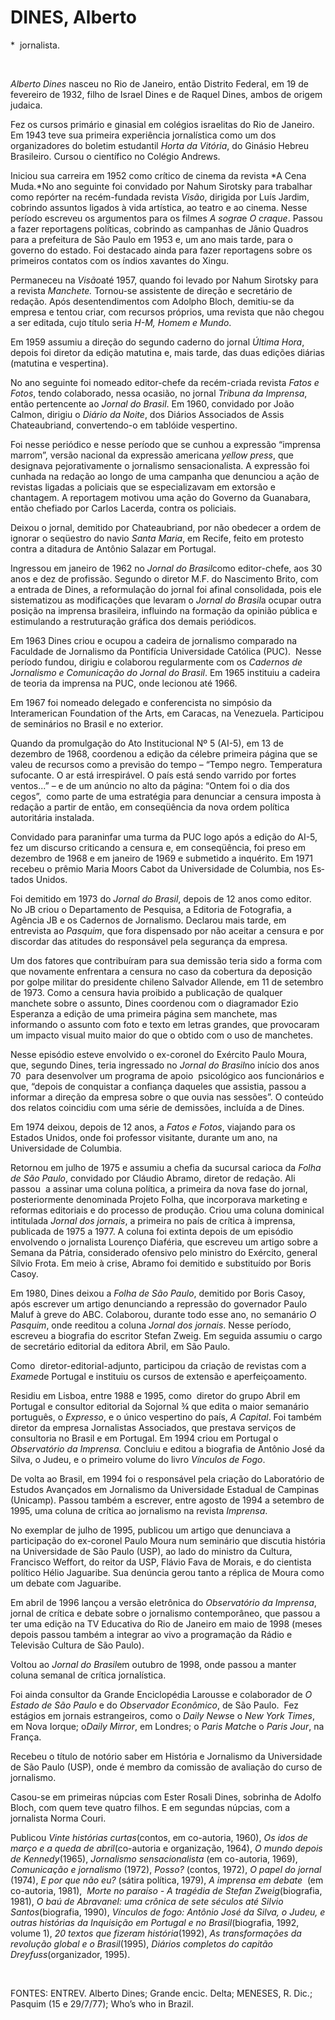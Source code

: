 DINES, Alberto
==============

\*  jornalista.

 

*Alberto Dines* nasceu no Rio de Janeiro, então Distrito Federal, em 19
de fevereiro de 1932, filho de Israel Dines e de Raquel Di­nes, ambos de
origem judaica.

Fez os cursos primário e ginasial em colé­gios israelitas do Rio de
Janeiro. Em 1943 teve sua primeira experiência jornalística como um dos
organizadores do boletim estudantil *Horta da Vitória*, do Ginásio
Hebreu Brasileiro. Cursou o científico no Colégio Andrews.

Iniciou sua carreira em 1952 como crítico de cinema da revista *A Cena
Muda.*No ano seguinte foi convidado por Nahum Sirotsky para trabalhar
como repórter na recém-fundada revista *Visão*, dirigida por Luís
Jardim, cobrindo assuntos ligados à vida artística, ao teatro e ao
cinema. Nesse período escre­veu os argumentos para os filmes *A sogra*e
*O craque*. Passou a fazer reporta­gens políticas, cobrindo as campanhas
de Jânio Quadros para a prefeitura de São Paulo em 1953 e, um ano mais
tarde, para o governo do estado. Foi destacado ainda para fazer
reportagens sobre os primeiros contatos com os índios xavantes do Xingu.

Permaneceu na *Visão*até 1957, quando foi levado por Nahum Sirotsky para
a revista *Manchete.* Tornou-se assistente de direção e secretário de
redação. Após desentendimentos com Adolpho Bloch, demitiu-se da empresa
e tentou criar, com recursos próprios, uma revista que não chegou a ser
editada, cujo título seria *H-M, Homem e Mundo*.

Em 1959 assumiu a direção do segundo caderno do jornal *Última Hora*,
depois foi diretor da edição matutina e, mais tarde, das duas edições
diárias (matutina e vespertina).

No ano se­guinte foi nomeado editor-chefe da recém-criada revista
*Fa­tos e Fotos*, tendo colaborado, nessa ocasião, no jornal *Tribuna da
Imprensa*, então pertencente ao *Jornal do Brasil*. Em 1960, convidado
por João Calmon, dirigiu o *Diário da Noite*, dos Diários Associados de
Assis Chateaubriand, convertendo-o em tablóide vespertino.

Foi nesse periódico e nesse período que se cunhou a expressão “imprensa
marrom”, versão nacional da expressão americana *yellow press*, que
designava pejorativamente o jornalismo sensacionalista. A expressão foi
cunhada na redação ao longo de uma campanha que denunciou a ação de
revistas ligadas a policiais que se especializavam em extorsão e
chantagem. A reportagem motivou uma ação do Governo da Guanabara, então
chefiado por Carlos Lacerda, contra os policiais.

Deixou o jornal, demitido por Chateaubriand, por não obedecer a ordem de
ignorar o seqüestro do navio *Santa Maria*, em Recife, feito em protesto
contra a ditadura de Antônio Salazar em Portugal.

Ingressou em janeiro de 1962 no *Jornal do Brasil*como edi­tor-chefe,
aos 30 anos e dez de profissão. Segundo o diretor M.F. do Nascimento
Brito, com a entrada de Dines, a reformulação do jornal foi afinal
consolidada, pois ele siste­matizou as modificações que levaram o
*Jornal do Brasil*a ocupar outra posição na imprensa brasileira,
influindo na formação da opinião pública e estimulando a restruturação
gráfica dos demais periódicos.

Em 1963 Dines criou e ocupou a cadeira de jornalismo com­parado na
Faculdade de Jornalismo da Ponti­fícia Universidade Católica (PUC). 
Nesse período fundou, dirigiu e colaborou regularmente com os *Cadernos
de Jornalismo e Comunicação do Jornal do Brasil*. Em 1965 instituiu a
cadeira de teoria da imprensa na PUC, onde lecionou até 1966.

Em 1967 foi nomeado delegado e conferencista no simpósio da
Interamerican Foundation of the Arts, em Caracas, na Venezuela.
Participou de seminá­rios no Brasil e no exterior.

Quando da promulgação do Ato Institucional Nº 5 (AI-5), em 13 de
dezembro de 1968, coordenou a edição da célebre primeira página que se
valeu de recursos como a previsão do tempo – “Tempo negro. Temperatura
sufocante. O ar está irrespirável. O país está sendo varrido por fortes
ventos...” – e de um anúncio no alto da página: “Ontem foi o dia dos
cegos”,  como parte de uma estratégia para denunciar a censura imposta à
redação a partir de então, em conseqüência da nova ordem política
autoritária instalada.         

Convidado para paraninfar uma turma da PUC logo após a edi­ção do AI-5,
fez um discurso criti­cando a censura e, em conse­qüência, foi preso em
dezembro de 1968 e em janeiro de 1969 e submetido a inquérito. Em 1971
recebeu o prêmio Maria Moors Cabot da Universidade de Columbia, nos
Es­tados Unidos.

Foi demitido em 1973 do *Jornal do Brasil*, depois de 12 anos como
editor. No JB criou o Departamento de Pesquisa, a Editoria de
Fotografia, a Agência JB e os Cadernos de Jornalismo. Declarou mais
tarde, em entrevista ao *Pasquim*, que fora dispensado por não aceitar a
censura e por discordar das atitudes do responsável pe­la segurança da
empresa.

Um dos fatores que contribuíram para sua demissão teria sido a forma com
que novamente enfrentara a censura no caso da cobertura da deposição por
golpe militar do presidente chileno Salvador Allende, em 11 de setembro
de 1973. Como a censura havia proibido a publicação de qualquer manchete
sobre o assunto, Dines coordenou com o diagramador Ezio Esperanza a
edição de uma primeira página sem manchete, mas informando o assunto com
foto e texto em letras grandes, que provocaram um impacto visual muito
maior do que o obtido com o uso de manchetes.

Nesse episódio esteve envolvido o ex-coronel do Exército Paulo Moura,
que, segundo Dines, teria ingressado no *Jornal do Brasil*no início dos
anos 70  para desenvolver um programa de apoio  psicológico aos
funcionários e que, “depois de conquistar a confiança daqueles que
assistia, passou a informar a direção da empresa sobre o que ouvia nas
sessões”. O conteúdo dos relatos coincidiu com uma série de demissões,
incluída a de Dines.

Em 1974 deixou, depois de 12 anos, a *Fatos e Fotos*, viajando para os
Estados Unidos, onde foi professor visitante, durante um ano, na
Universidade de Columbia.

Retor­nou em julho de 1975 e assumiu a chefia da sucursal carioca da
*Folha de São Paulo*, convidado por Cláudio Abramo, diretor de redação.
Ali passou  a assinar uma coluna polí­tica, a primeira da nova fase do
jornal, posteriormente denominada Projeto Folha, que incorporava
marketing e reformas editoriais e do processo de produção. Criou uma
coluna do­minical intitulada *Jornal dos jornais*, a pri­meira no país
de crítica à imprensa, publicada de 1975 a 1977. A coluna foi extinta
depois de um episódio envolvendo o jornalista Lourenço Diaféria, que
escreveu um artigo sobre a Semana da Pátria, considerado ofensivo pelo
ministro do Exército, general Sílvio Frota. Em meio à crise, Abramo foi
demitido e substituído por Boris Casoy. 

Em 1980, Dines deixou a *Folha de São Paulo*, demitido por Boris Casoy,
após escrever um artigo denunciando a repressão do governador Paulo
Maluf à greve do ABC. Colaborou, durante todo esse ano, no semanário *O
Pasquim*, onde reeditou a coluna *Jornal dos jornais*. Nesse período,
escreveu a biografia do escritor Stefan Zweig. Em seguida assumiu o
cargo de secre­tário editorial da editora Abril, em São Paulo.

Como  diretor-editorial-adjunto, participou da criação de revistas com a
*Exame*de Portugal e instituiu os cursos de extensão e aperfeiçoamento.

Residiu em Lisboa, entre 1988 e 1995, como  diretor do grupo Abril em
Portugal e consultor editorial da Sojornal ¾ que edita o maior semanário
português, o *Expresso*, e o único vespertino do país, *A Capital*. Foi
também diretor da empresa Jornalistas Associados, que prestava serviços
de consultoria no Brasil e em Portugal. Em 1994 criou em Portugal o
*Observatório da Imprensa.* Concluiu e editou a biografia de Antônio
José da Silva, o Judeu, e o primeiro volume do livro *Vínculos de Fogo*.

De volta ao Brasil, em 1994 foi o responsável pela criação do
Laboratório de Estudos Avançados em Jornalismo da Universidade Estadual
de Campinas (Unicamp). Passou também a escrever, entre agosto de 1994 a
setembro de 1995, uma coluna de crítica ao jornalismo na revista
*Imprensa*.

No exemplar de julho de 1995, publicou um artigo que denunciava a
participação do ex-coronel Paulo Moura num seminário que discutia
história na Universidade de São Paulo (USP), ao lado do ministro da
Cultura, Francisco Weffort, do reitor da USP, Flávio Fava de Morais, e
do cientista político Hélio Jaguaribe. Sua denúncia gerou tanto a
réplica de Moura como um debate com Jaguaribe.

Em abril de 1996 lançou a versão eletrônica do *Observatório da
Imprensa*, jornal de crítica e debate sobre o jornalismo contemporâneo,
que passou a ter uma edição na TV Educativa do Rio de Janeiro em maio de
1998 (meses depois passou também a integrar ao vivo a programação da
Rádio e Televisão Cultura de São Paulo).

Voltou ao *Jornal do Brasil*em outubro de 1998, onde passou a manter
coluna semanal de crítica jornalística.

Foi ainda consultor da Grande Enciclopédia Larousse e colaborador de *O
Estado de São Paulo* e do *Observador Econômico*, de São Paulo.  Fez
estágios em jornais estrangeiros, como o *Daily News*e o *New York
Times*, em Nova Iorque; o*Daily Mirror*, em Londres; o *Paris Match*e o
*Paris Jour*, na França.

Recebeu o título de notório saber em História e Jornalismo da
Universidade de São Paulo (USP), onde é membro da comissão de avaliação
do curso de jornalismo.

Casou-se em primeiras núpcias com Ester Rosali Dines, sobrinha de Adolfo
Bloch, com quem teve quatro filhos. E em segundas núpcias, com a
jornalista Norma Couri.

Publicou *Vinte histórias curtas*(contos, em co-autoria, 1960), *Os idos
de março e a queda de abril*(co-autoria e organização, 1964), *O mundo
depois de Kennedy*(1965), *Jornalismo sensacionalista* (em co-autoria,
1969), *Comunicação e jornalismo* (1972), *Posso?* (contos, 1972), *O
papel do jornal* (1974), *E por que não eu?* (sátira política, 1979), *A
imprensa em debate*  (em co-autoria, 1981),  *Morte no paraíso - A
tragédia de Stefan Zweig*(bio­grafia, 1981), *O baú de Abravanel: uma
crônica de sete séculos até Silvio Santos*(biografia, 1990), *Vínculos
de fogo: Antônio José da Silva, o Judeu, e outras histórias da
Inquisição em Portugal e no Brasil*(biografia, 1992, volume 1), *20
textos que fizeram história*(1992), *As transformações da revolução
global e o Brasil*(1995), *Diários completos do capitão
Dreyfuss*(organizador, 1995).

 

FONTES: ENTREV. Alberto Dines; Grande encic. Delta; MENESES, R. Dic.;
Pasquim (15 e 29/7/77); Who’s who in Brazil.  

 
